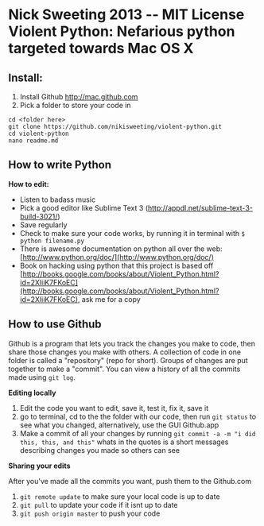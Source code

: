 **Nick Sweeting 2013 -- MIT License**  
Violent Python: Nefarious python targeted towards Mac OS X
========

## Install:
1. Install Github http://mac.github.com
2. Pick a folder to store your code in

```
cd <folder here>
git clone https://github.com/nikisweeting/violent-python.git
cd violent-python
nano readme.md
```
## How to write Python
  
**How to edit:**  
* Listen to badass music  
* Pick a good editor like Sublime Text 3 (http://appdl.net/sublime-text-3-build-3021/)  
* Save regularly  
* Check to make sure your code works, by running it in terminal with `$ python filename.py`   
* There is awesome documentation on python all over the web: [http://www.python.org/doc/](http://www.python.org/doc/)  
* Book on hacking using python that this project is based off [http://books.google.com/books/about/Violent_Python.html?id=2XliiK7FKoEC](http://books.google.com/books/about/Violent_Python.html?id=2XliiK7FKoEC), ask me for a copy

## How to use Github

Github is a program that lets you track the changes you make to code, then share those changes you make with others.  A collection of code in one folder is called a "repository" (repo for short).  Groups of changes are put together to make a "commit".  You can view a history of all the commits made using `git log`.

**Editing locally**   

  1. Edit the code you want to edit, save it, test it, fix it, save it
  2. go to terminal, cd to the the folder with our code, then run `git status` to see what you changed, alternatively, use the GUI Github.app  
  3. Make a commit of all your changes by running `git commit -a -m "i did this, this, and this"`  whats in the quotes is a short messages describing changes you made so others can see  
   
**Sharing your edits**  
  
  After you've made all the commits you want, push them to the Github.com  
  
  1. `git remote update` to make sure your local code is up to date  
  2. `git pull` to update your code if it isnt up to date  
  3. `git push origin master` to push your code  
